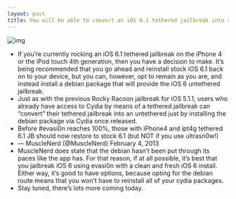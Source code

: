 ```yaml
---
layout: post
title: You will be able to convert an iOS 6.1 tethered jailbreak into an untethered jailbreak
---
```

![img](http://media.idownloadblog.com/wp-content/uploads/2012/06/iOS-6-icon-cydia.png)
* If you’re currently rocking an iOS 6.1 tethered jailbreak on the iPhone 4 or the iPod touch 4th generation, then you have a decision to make. It’s being recommended that you go ahead and reinstall stock iOS 6.1 back on to your device, but you can, however, opt to remain as you are, and instead install a debian package that will provide the iOS 6 untethered jailbreak.
* Just as with the previous Rocky Racoon jailbreak for iOS 5.1.1, users who already have access to Cydia by means of a tethered jailbreak can “convert” their tethered jailbreak into an untethered just by installing the debian package via Cydia once released.
* Before #evasi0n reaches 100%, those with iPhone4 and ipt4g tethered 6.1 JB should now restore to stock 6.1 (but NOT if you use ultrasn0w!)
* — MuscleNerd (@MuscleNerd) February 4, 2013
* MuscleNerd does state that the debian hasn’t been put through its paces like the app has. For that reason, if at all possible, it’s best that you jailbreak iOS 6 using evasi0n with a clean and fresh iOS 6 install. Either way, it’s good to have options, because opting for the debian route means that you won’t have to reinstall all of your cydia packages.
* Stay tuned, there’s lots more coming today.

